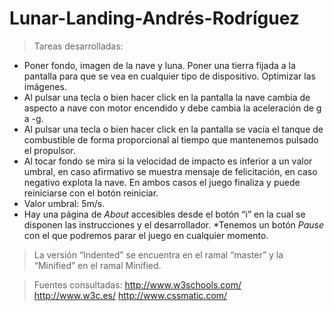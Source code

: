# Lunar-Landing-Andrés-Rodríguez

>Tareas desarrolladas:
* Poner fondo, imagen de la nave y luna. Poner una tierra fijada a la pantalla para que se vea en cualquier tipo de dispositivo. Optimizar las imágenes.
* Al pulsar una tecla o bien hacer click en la pantalla la nave cambia de aspecto a nave con motor encendido y debe cambia la aceleración de g a -g.
* Al pulsar una tecla o bien hacer click en la pantalla se vacía el tanque de combustible de forma proporcional al tiempo que mantenemos pulsado el propulsor. 
* Al tocar fondo se mira si la velocidad de impacto es inferior a un valor umbral, en caso afirmativo se muestra mensaje de felicitación, en caso negativo explota la nave. En ambos casos el juego finaliza y puede reiniciarse con el botón reiniciar.
* Valor umbral: 5m/s.
* Hay una página de *About* accesibles desde el botón “i” en la cual se disponen las instrucciones y el desarrollador.
*Tenemos un botón *Pause* con el que podremos parar el juego en cualquier momento.

>La versión “Indented” se encuentra en el ramal “master” y la “Minified” en el ramal Minified.

>Fuentes consultadas:
http://www.w3schools.com/
http://www.w3c.es/
http://www.cssmatic.com/

